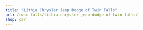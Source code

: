 ```yaml
---
title: "Lithia Chrysler Jeep Dodge of Twin Falls"
url: /twin-falls/lithia-chrysler-jeep-dodge-of-twin-falls/
shop: car
---
```

